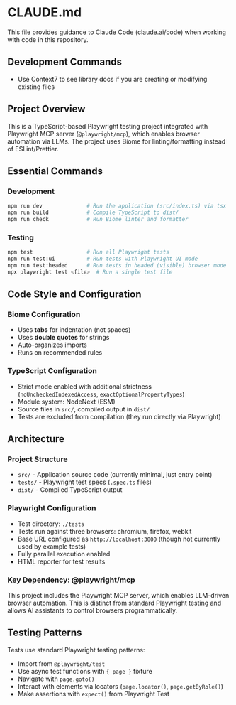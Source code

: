 # CLAUDE.md

This file provides guidance to Claude Code (claude.ai/code) when working with code in this repository.

## Development Commands
- Use Context7 to see library docs if you are creating or modifying existing files
  
## Project Overview

This is a TypeScript-based Playwright testing project integrated with Playwright MCP server (`@playwright/mcp`), which enables browser automation via LLMs. The project uses Biome for linting/formatting instead of ESLint/Prettier.

## Essential Commands

### Development
```bash
npm run dev              # Run the application (src/index.ts) via tsx
npm run build            # Compile TypeScript to dist/
npm run check            # Run Biome linter and formatter
```

### Testing
```bash
npm test                 # Run all Playwright tests
npm run test:ui          # Run tests with Playwright UI mode
npm run test:headed      # Run tests in headed (visible) browser mode
npx playwright test <file>  # Run a single test file
```

## Code Style and Configuration

### Biome Configuration
- Uses **tabs** for indentation (not spaces)
- Uses **double quotes** for strings
- Auto-organizes imports
- Runs on recommended rules

### TypeScript Configuration
- Strict mode enabled with additional strictness (`noUncheckedIndexedAccess`, `exactOptionalPropertyTypes`)
- Module system: NodeNext (ESM)
- Source files in `src/`, compiled output in `dist/`
- Tests are excluded from compilation (they run directly via Playwright)

## Architecture

### Project Structure
- `src/` - Application source code (currently minimal, just entry point)
- `tests/` - Playwright test specs (`.spec.ts` files)
- `dist/` - Compiled TypeScript output

### Playwright Configuration
- Test directory: `./tests`
- Tests run against three browsers: chromium, firefox, webkit
- Base URL configured as `http://localhost:3000` (though not currently used by example tests)
- Fully parallel execution enabled
- HTML reporter for test results

### Key Dependency: @playwright/mcp
This project includes the Playwright MCP server, which enables LLM-driven browser automation. This is distinct from standard Playwright testing and allows AI assistants to control browsers programmatically.

## Testing Patterns

Tests use standard Playwright testing patterns:
- Import from `@playwright/test`
- Use async test functions with `{ page }` fixture
- Navigate with `page.goto()`
- Interact with elements via locators (`page.locator()`, `page.getByRole()`)
- Make assertions with `expect()` from Playwright Test

